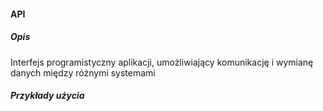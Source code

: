 #### API

##### Opis

Interfejs programistyczny aplikacji, umożliwiający komunikację i wymianę danych między różnymi systemami

##### Przykłady użycia

